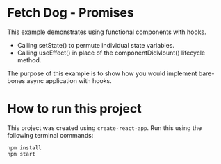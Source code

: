 # Fetch Dog - Promises

This example demonstrates using functional components with hooks.  
* Calling setState() to permute individual state variables.
* Calling useEffect() in place of the componentDidMount() lifecycle method.

The purpose of this example is to show how you would implement bare-bones async application with hooks.

# How to run this project
This project was created using `create-react-app`.  Run this using the following terminal commands:
```
npm install
npm start
```

